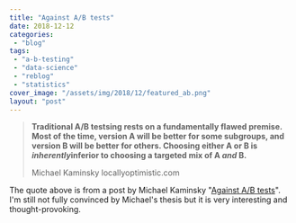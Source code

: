 ```yaml
---
title: "Against A/B tests"
date: 2018-12-12
categories: 
 - "blog"
tags: 
 - "a-b-testing"
 - "data-science"
 - "reblog"
 - "statistics"
cover_image: "/assets/img/2018/12/featured_ab.png"
layout: "post"
---
```


> **Traditional A/B testsing rests on a fundamentally flawed premise. Most of the time, version A will be better for some subgroups, and version B will be better for others. Choosing either A or B is *inherently*inferior to choosing a targeted mix of A *and* B.**
> 
> Michael Kaminsky locallyoptimistic.com


The quote above is from a post by Michael Kaminsky "[Against A/B tests](https://www.locallyoptimistic.com/post/against-ab-tests/?utm_campaign=The%20Data%20Science%20Roundup&utm_medium=email&utm_source=Revue%20newsletter)". I'm still not fully convinced by Michael's thesis but it is very interesting and thought-provoking. 
